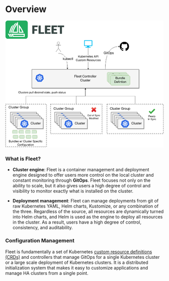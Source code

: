 # Overview

![](../static/img/arch.png)

### What is Fleet?

- **Cluster engine**: Fleet is a container management and deployment engine designed to offer users more control on the local cluster and constant monitoring through **GitOps**. Fleet focuses not only on the ability to scale, but it also gives users a high degree of control and visibility to monitor exactly what is installed on the cluster.

- **Deployment management**: Fleet can manage deployments from git of raw Kubernetes YAML, Helm charts, Kustomize, or any combination of the three. Regardless of the source, all resources are dynamically turned into Helm charts, and Helm is used as the engine to deploy all resources in the cluster. As a result, users have a high degree of control, consistency, and auditability.

### Configuration Management

Fleet is fundamentally a set of Kubernetes [custom resource definitions (CRDs)](https://fleet.rancher.io/concepts/) and controllers that manage GitOps for a single Kubernetes cluster or a large scale deployment of Kubernetes clusters. It is a distributed initialization system that makes it easy to customize applications and manage HA clusters from a single point.
